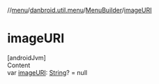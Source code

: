 //[menu](../../index.md)/[danbroid.util.menu](../index.md)/[MenuBuilder](index.md)/[imageURI](image-u-r-i.md)



# imageURI  
[androidJvm]  
Content  
var [imageURI](image-u-r-i.md): [String](https://kotlinlang.org/api/latest/jvm/stdlib/kotlin/-string/index.html)? = null  



